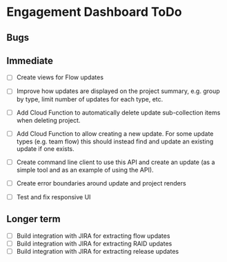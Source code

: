 # Engagement Dashboard ToDo

## Bugs


## Immediate

- [ ] Create views for Flow updates

- [ ] Improve how updates are displayed on the project summary, e.g. group
      by type, limit number of updates for each type, etc.

- [ ] Add Cloud Function to automatically delete update sub-collection items
      when deleting project.

- [ ] Add Cloud Function to allow creating a new update. For some update types
      (e.g. team flow) this should instead find and update an existing update
      if one exists.
- [ ] Create command line client to use this API and create an update (as a
      simple tool and as an example of using the API).

- [ ] Create error boundaries around update and project renders
- [ ] Test and fix responsive UI

## Longer term

- [ ] Build integration with JIRA for extracting flow updates
- [ ] Build integration with JIRA for extracting RAID updates
- [ ] Build integration with JIRA for extracting release updates